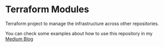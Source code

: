 # Terraform Modules
Terraform project to manage the infrastructure across other repositories. 

You can check some examples about how to use this repository in my [Medium Blog](https://medium.com/@andersondario)
